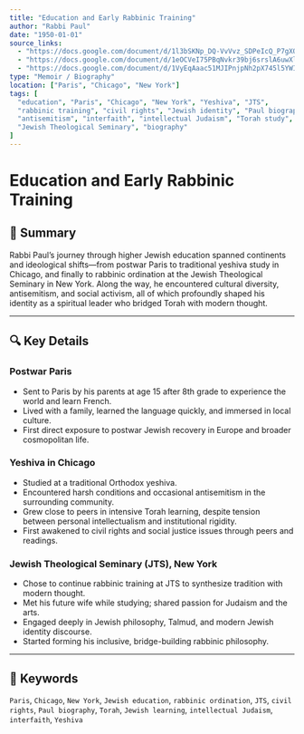 ```yaml
---
title: "Education and Early Rabbinic Training"
author: "Rabbi Paul"
date: "1950-01-01"
source_links:
  - "https://docs.google.com/document/d/1l3bSKNp_DQ-VvVvz_SDPeIcQ_P7gXQ2V/edit?usp=share_link&ouid=116172739222740275984&rtpof=true&sd=true"
  - "https://docs.google.com/document/d/1eOCVeI75PBqNvkr39bj6srslA6uwXltB/edit?usp=share_link&ouid=116172739222740275984&rtpof=true&sd=true"
  - "https://docs.google.com/document/d/1VyEqAaac51MJIPnjpNh2pX745l5YWIuf/edit?usp=share_link&ouid=116172739222740275984&rtpof=true&sd=true"
type: "Memoir / Biography"
location: ["Paris", "Chicago", "New York"]
tags: [
  "education", "Paris", "Chicago", "New York", "Yeshiva", "JTS", 
  "rabbinic training", "civil rights", "Jewish identity", "Paul biography", 
  "antisemitism", "interfaith", "intellectual Judaism", "Torah study", 
  "Jewish Theological Seminary", "biography"
]
---
```


# Education and Early Rabbinic Training

## 📝 Summary

Rabbi Paul’s journey through higher Jewish education spanned continents and ideological shifts—from postwar Paris to traditional yeshiva study in Chicago, and finally to rabbinic ordination at the Jewish Theological Seminary in New York. Along the way, he encountered cultural diversity, antisemitism, and social activism, all of which profoundly shaped his identity as a spiritual leader who bridged Torah with modern thought.

---

## 🔍 Key Details

### Postwar Paris
- Sent to Paris by his parents at age 15 after 8th grade to experience the world and learn French.
- Lived with a family, learned the language quickly, and immersed in local culture.
- First direct exposure to postwar Jewish recovery in Europe and broader cosmopolitan life.

### Yeshiva in Chicago
- Studied at a traditional Orthodox yeshiva.
- Encountered harsh conditions and occasional antisemitism in the surrounding community.
- Grew close to peers in intensive Torah learning, despite tension between personal intellectualism and institutional rigidity.
- First awakened to civil rights and social justice issues through peers and readings.

### Jewish Theological Seminary (JTS), New York
- Chose to continue rabbinic training at JTS to synthesize tradition with modern thought.
- Met his future wife while studying; shared passion for Judaism and the arts.
- Engaged deeply in Jewish philosophy, Talmud, and modern Jewish identity discourse.
- Started forming his inclusive, bridge-building rabbinic philosophy.

---

## 🧠 Keywords
`Paris`, `Chicago`, `New York`, `Jewish education`, `rabbinic ordination`, `JTS`, `civil rights`, `Paul biography`, `Torah`, `Jewish learning`, `intellectual Judaism`, `interfaith`, `Yeshiva`
